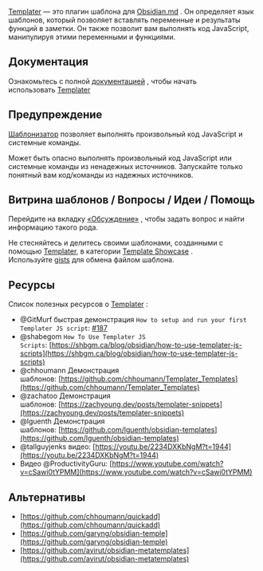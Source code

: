 [Templater](https://github.com/SilentVoid13/Templater) — это плагин шаблона для [Obsidian.md](https://obsidian.md/) . Он определяет язык шаблонов, который позволяет вставлять переменные и результаты функций в заметки. Он также позволит вам выполнять код JavaScript, манипулируя этими переменными и функциями.

## Документация
Ознакомьтесь с полной [документацией](https://silentvoid13.github.io/Templater/) , чтобы начать использовать [Templater](https://github.com/SilentVoid13/Templater)

## Предупреждение
[Шаблонизатор](https://github.com/SilentVoid13/Templater) позволяет выполнять произвольный код JavaScript и системные команды.

Может быть опасно выполнять произвольный код JavaScript или системные команды из ненадежных источников. Запускайте только понятный вам код/команды из надежных источников.

## Витрина шаблонов / Вопросы / Идеи / Помощь
Перейдите на вкладку [«Обсуждение»](https://github.com/SilentVoid13/Templater/discussions) , чтобы задать вопрос и найти информацию такого рода.

Не стесняйтесь и делитесь своими шаблонами, созданными с помощью [Templater,](https://github.com/SilentVoid13/Templater) в категории [Template Showcase](https://github.com/SilentVoid13/Templater/discussions/categories/templates-showcase) . Используйте [gists](https://gist.github.com/) для обмена файлом шаблона.

## Ресурсы
Список полезных ресурсов о [Templater](https://github.com/SilentVoid13/Templater) :

- @GitMurf быстрая демонстрация `How to setup and run your first Templater JS script`: [#187](https://github.com/SilentVoid13/Templater/discussions/187)
- @shabegom `How To Use Templater JS Scripts`: [https://shbgm.ca/blog/obsidian/how-to-use-templater-js-scripts](https://shbgm.ca/blog/obsidian/how-to-use-templater-js-scripts)
- @chhoumann Демонстрация шаблонов: [https://github.com/chhoumann/Templater_Templates](https://github.com/chhoumann/Templater_Templates)
- @zachatoo Демонстрация шаблонов: [https://zachyoung.dev/posts/templater-snippets](https://zachyoung.dev/posts/templater-snippets)
- @lguenth Демонстрация шаблонов: [https://github.com/lguenth/obsidian-templates](https://github.com/lguenth/obsidian-templates)
- @tallguyjenks видео: [https://youtu.be/2234DXKbNgM?t=1944](https://youtu.be/2234DXKbNgM?t=1944)
- Видео @ProductivityGuru: [https://www.youtube.com/watch?v=cSawi0tYPMM](https://www.youtube.com/watch?v=cSawi0tYPMM)

## Альтернативы
- [https://github.com/chhoumann/quickadd](https://github.com/chhoumann/quickadd)
- [https://github.com/garyng/obsidian-temple](https://github.com/garyng/obsidian-temple)
- [https://github.com/avirut/obsidian-metatemplates](https://github.com/avirut/obsidian-metatemplates)
